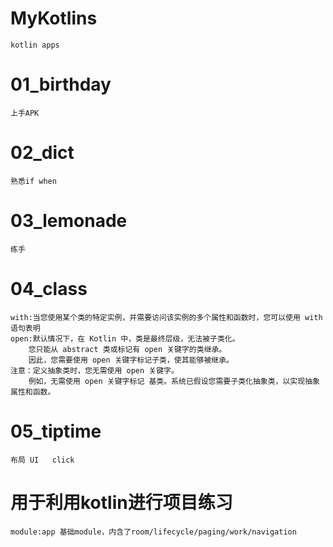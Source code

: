# MyKotlins
    kotlin apps


# 01_birthday
    上手APK
# 02_dict
    熟悉if when
# 03_lemonade
    练手
# 04_class
    with:当您使用某个类的特定实例，并需要访问该实例的多个属性和函数时，您可以使用 with 语句表明 
    open:默认情况下，在 Kotlin 中，类是最终层级，无法被子类化。
        您只能从 abstract 类或标记有 open 关键字的类继承。
        因此，您需要使用 open 关键字标记子类，使其能够被继承。
    注意：定义抽象类时，您无需使用 open 关键字。
        例如，无需使用 open 关键字标记 基类。系统已假设您需要子类化抽象类，以实现抽象属性和函数。 
# 05_tiptime
    布局 UI   click      
# 用于利用kotlin进行项目练习
    module:app 基础module，内含了room/lifecycle/paging/work/navigation
    
